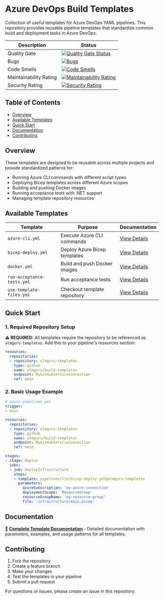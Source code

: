 # Azure DevOps Build Templates

Collection of useful templates for Azure DevOps YAML pipelines. This repository provides reusable pipeline templates that standardize common build and deployment tasks in Azure DevOps.

| Description | Status |
|-------------|--------|
| Quality Gate | [![Quality Gate Status](https://sonarcloud.io/api/project_badges/measure?project=almguru_build-templates&metric=alert_status)](https://sonarcloud.io/summary/new_code?id=almguru_build-templates) |
| Bugs | [![Bugs](https://sonarcloud.io/api/project_badges/measure?project=almguru_build-templates&metric=bugs)](https://sonarcloud.io/summary/new_code?id=almguru_build-templates) |
| Code Smells | [![Code Smells](https://sonarcloud.io/api/project_badges/measure?project=almguru_build-templates&metric=code_smells)](https://sonarcloud.io/summary/new_code?id=almguru_build-templates) |
| Maintainability Rating | [![Maintainability Rating](https://sonarcloud.io/api/project_badges/measure?project=almguru_build-templates&metric=sqale_rating)](https://sonarcloud.io/summary/new_code?id=almguru_build-templates) |
| Security Rating | [![Security Rating](https://sonarcloud.io/api/project_badges/measure?project=almguru_build-templates&metric=security_rating)](https://sonarcloud.io/summary/new_code?id=almguru_build-templates) |

## Table of Contents

- [Overview](#overview)
- [Available Templates](#available-templates)
- [Quick Start](#quick-start)
- [Documentation](#documentation)
- [Contributing](#contributing)

## Overview

These templates are designed to be reusable across multiple projects and provide standardized patterns for:
- Running Azure CLI commands with different script types
- Deploying Bicep templates across different Azure scopes
- Building and pushing Docker images
- Running acceptance tests with .NET support
- Managing template repository resources

## Available Templates

| Template | Purpose | Documentation |
|----------|---------|--------------|
| `azure-cli.yml` | Execute Azure CLI commands | [View Details](pipelines/lib/README.md#azure-cli-template) |
| `bicep-deploy.yml` | Deploy Azure Bicep templates | [View Details](pipelines/lib/README.md#bicep-deploy-template) |
| `docker.yml` | Build and push Docker images | [View Details](pipelines/lib/README.md#docker-build-template) |
| `run-acceptance-tests.yml` | Run acceptance tests | [View Details](pipelines/lib/README.md#run-acceptance-tests-template) |
| `use-template-files.yml` | Checkout template repository | [View Details](pipelines/lib/README.md#use-template-files-template) |

## Quick Start

### 1. Required Repository Setup

**⚠️ REQUIRED:** All templates require the repository to be referenced as `almguru-templates`. Add this to your pipeline's resources section:

```yaml
resources:
  repositories:
  - repository: almguru-templates
    type: github
    name: almguru/build-templates
    endpoint: MyGitHubServiceConnection
    ref: main
```

### 2. Basic Usage Example

```yaml
# azure-pipelines.yml
trigger:
- main

resources:
  repositories:
  - repository: almguru-templates
    type: github
    name: almguru/build-templates
    endpoint: MyGitHubServiceConnection
    ref: main

stages:
- stage: Deploy
  jobs:
  - job: DeployInfrastructure
    steps:
    - template: pipelines/lib/bicep-deploy.yml@almguru-templates
      parameters:
        azureSubscription: 'my-azure-connection'
        deploymentScope: 'ResourceGroup'
        resourceGroupName: 'my-resource-group'
        file: 'infrastructure/main.bicep'
```

## Documentation

📖 **[Complete Template Documentation](pipelines/lib/README.md)** - Detailed documentation with parameters, examples, and usage patterns for all templates.

## Contributing

1. Fork the repository
2. Create a feature branch
3. Make your changes
4. Test the templates in your pipeline
5. Submit a pull request

For questions or issues, please create an issue in this repository.
